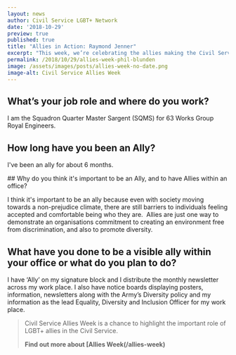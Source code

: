 ```yaml
---
layout: news
author: Civil Service LGBT+ Network
date: '2018-10-29'
preview: true
published: true
title: "Allies in Action: Raymond Jenner"
excerpt: "This week, we’re celebrating the allies making the Civil Service a great place to work for LGBT+ people. Raymond works for the Ministry of Defence. In this post, we asked Raymond to share some thoughts on why allies are important."
permalink: /2018/10/29/allies-week-phil-blunden
image: /assets/images/posts/allies-week-no-date.png
image-alt: Civil Service Allies Week
---
```


## What’s your job role and where do you work? 

I am the Squadron Quarter Master Sargent (SQMS) for 63 Works Group Royal Engineers.

## How long have you been an Ally?  

I've been an ally for about 6 months.

## Why do you think it's important to be an Ally, and to have Allies within an office?  

I think it's important to be an ally because even with society moving towards a non-prejudice climate, there are still barriers to individuals feeling accepted and comfortable being who they are.  Allies are just one way to demonstrate an organisations commitment to creating an environment free from discrimination, and also to promote diversity.

## What have you done to be a visible ally within your office or what do you plan to do? 

I have ‘Ally’ on my signature block and I distribute the monthly newsletter across my work place. I also have notice boards displaying posters, information, newsletters along with the Army’s Diversity policy and my information as the lead Equality, Diversity and Inclusion Officer for my work place.

> Civil Service Allies Week is a chance to highlight the important role of LGBT+ allies in the Civil Service. 
>
> **Find out more about [Allies Week(/allies-week)**
